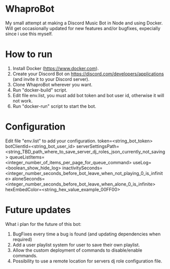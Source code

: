 # WhaproBot
My small attempt at making a Discord Music Bot in Node and using Docker.
Will get occasionally updated for new features and/or bugfixes, expecially since i use this myself.


# How to run
1. Install Docker (https://www.docker.com).
2. Create your Discord Bot on https://discord.com/developers/applications (and invite it to your Discord server).
3. Clone WhaproBot wherever you want.
4. Run "docker-build" script.
5. Edit file env.list, you must add bot token and bot user id, otherwise it will not work.
6. Run "docker-run" script to start the bot.

# Configuration
Edit file "env.list" to add your configuration.
token=<string_bot_token>
botClientId=<string_bot_user_id>
serverSettingsPath=<string_TBD_path_where_to_save_server_dj_roles_json_currently_not_saving>
queueListItems=<integer_number_of_items_per_page_for_queue_command>
useLog=<boolean_show_hide_log>
inactivitySeconds=<integer_number_seconds_before_bot_leave_when_not_playing_0_is_infinite>
aloneSeconds=<integer_number_seconds_before_bot_leave_when_alone_0_is_infinite>
hexEmbedColor=<string_hex_value_example_00FF00>

# Future updates
What i plan for the future of this bot:
1. BugFixes every time a bug is found (and updating dependencies when required)
2. Add a user playlist system for user to save their own playlist.
3. Allow the custom deployment of commands to disable/enable commands.
4. Possibility to use a remote location for servers dj role configuration file.
